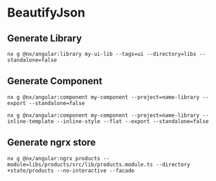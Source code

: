 # BeautifyJson

## Generate Library

```
nx g @nx/angular:library my-ui-lib --tags=ui --directory=libs --standalone=false
```

## Generate Component

```
nx g @nx/angular:component my-component --project=name-library --export --standalone=false
```
```
nx g @nx/angular:component my-component --project=name-library --inline-template --inline-style --flat --export --standalone=false
```

## Generate ngrx store

```
nx g @nx/angular:ngrx products --module=libs/products/src/lib/products.module.ts --directory +state/products --no-interactive --facade
```